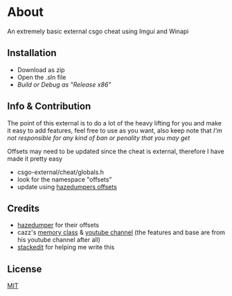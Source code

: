 # About

An extremely basic external csgo cheat using Imgui and Winapi

## Installation

- Download as zip
- Open the .sln file
- *Build or Debug as "Release x86"*


## Info & Contribution

The point of this external is to do a lot of the heavy lifting for you and make it easy to add features, feel free to use as you want, also keep note that *I'm not responsible for any kind of ban or penality that you may get*

Offsets may need to be updated since the cheat is external, therefore I have made it pretty easy

- csgo-external/cheat/globals.h
- look for the namespace "offsets"
- update using [hazedumpers offsets](https://github.com/frk1/hazedumper/blob/master/csgo.hpp)

## Credits
- [hazedumper](https://github.com/frk1/hazedumper) for their offsets
- cazz's [memory class](https://github.com/cazzwastaken/pro-bhop/blob/master/cheat/memory.h) & [youtube channel](https://www.youtube.com/@cazz) (the features and base are from his youtube channel after all)
- [stackedit](https://stackedit.io/) for helping me write this

## License

[MIT](https://opensource.org/license/mit/)
